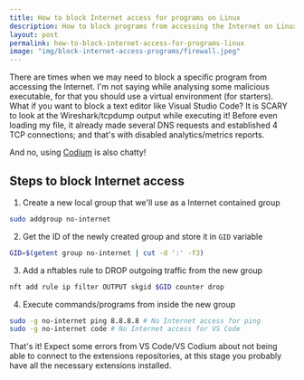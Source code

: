 ```yaml
---
title: How to block Internet access for programs on Linux
description: How to block programs from accessing the Internet on Linux with these simple steps
layout: post
permalink: how-to-block-internet-access-for-programs-linux
image: "img/block-internet-access-programs/firewall.jpeg"
---
```

There are times when we may need to block a specific program from accessing the Internet. I'm not saying while analysing some malicious executable, for that you should use a virtual environment (for starters). What if you want to block a text editor like Visual Studio Code? It is SCARY to look at the Wireshark/tcpdump output while executing it! Before even loading my file, it already made several DNS requests and established 4 TCP connections; and that's with disabled analytics/metrics reports.

And no, using [Codium](https://vscodium.com/ "VSCodium - Open Source Binaries of VSCode") is also chatty!


## Steps to block Internet access

1. Create a new local group that we'll use as a Internet contained group
```bash
sudo addgroup no-internet
```
2. Get the ID of the newly created group and store it in `GID` variable
```bash
GID=$(getent group no-internet | cut -d ':' -f3)
```
3. Add a nftables rule to DROP outgoing traffic from the new group
```bash
nft add rule ip filter OUTPUT skgid $GID counter drop
```
4. Execute commands/programs from inside the new group
```bash
sudo -g no-internet ping 8.8.8.8 # No Internet access for ping
sudo -g no-internet code # No Internet access for VS Code
```

That's it! Expect some errors from VS Code/VS Codium about not being able to connect to the extensions repositories, at this stage you probably have all the necessary extensions installed.